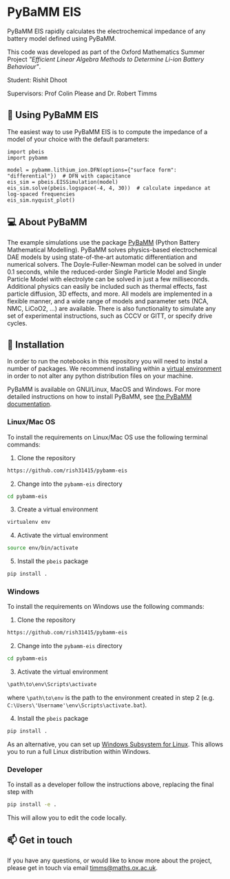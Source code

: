 # PyBaMM EIS
PyBaMM EIS rapidly calculates the electrochemical impedance of any battery model defined using PyBaMM.


This code was developed as part of the Oxford Mathematics Summer Project _"Efficient Linear Algebra Methods to Determine Li-ion Battery Behaviour"_. 

Student: Rishit Dhoot

Supervisors: Prof Colin Please and Dr. Robert Timms

## 🔋 Using PyBaMM EIS
The easiest way to use PyBaMM EIS is to compute the impedance of a model of your choice with the default parameters:
```python3
import pbeis
import pybamm

model = pybamm.lithium_ion.DFN(options={"surface form": "differential"})  # DFN with capacitance
eis_sim = pbeis.EISSimulation(model)
eis_sim.solve(pbeis.logspace(-4, 4, 30))  # calculate impedance at log-spaced frequencies
eis_sim.nyquist_plot()
```

## 💻 About PyBaMM
The example simulations use the package [PyBaMM](www.pybamm.org) (Python Battery Mathematical Modelling). PyBaMM solves physics-based electrochemical DAE models by using state-of-the-art automatic differentiation and numerical solvers. The Doyle-Fuller-Newman model can be solved in under 0.1 seconds, while the reduced-order Single Particle Model and Single Particle Model with electrolyte can be solved in just a few milliseconds. Additional physics can easily be included such as thermal effects, fast particle diffusion, 3D effects, and more. All models are implemented in a flexible manner, and a wide range of models and parameter sets (NCA, NMC, LiCoO2, ...) are available. There is also functionality to simulate any set of experimental instructions, such as CCCV or GITT, or specify drive cycles.

## 🚀 Installation
In order to run the notebooks in this repository you will need to instal a number of packages. We recommend installing within a [virtual environment](https://docs.python.org/3/tutorial/venv.html) in order to not alter any python distribution files on your machine.

PyBaMM is available on GNU/Linux, MacOS and Windows. For more detailed instructions on how to install PyBaMM, see [the PyBaMM documentation](https://pybamm.readthedocs.io/en/latest/install/GNU-linux.html#user-install).

### Linux/Mac OS
To install the requirements on Linux/Mac OS use the following terminal commands:

1. Clone the repository
```bash
https://github.com/rish31415/pybamm-eis
```
2. Change into the `pybamm-eis` directory 
```bash
cd pybamm-eis
```
3. Create a virtual environment
```bash
virtualenv env
```
4. Activate the virtual environment 
```bash
source env/bin/activate
```
5. Install the `pbeis` package
```bash 
pip install .
```

### Windows
To install the requirements on Windows use the following commands:

1. Clone the repository
```bash
https://github.com/rish31415/pybamm-eis
```
2. Change into the `pybamm-eis` directory 
```bash
cd pybamm-eis
```
3. Activate the virtual environment 
```bash
\path\to\env\Scripts\activate
```
where `\path\to\env` is the path to the environment created in step 2 (e.g. `C:\Users\'Username'\env\Scripts\activate.bat`).

4. Install the `pbeis` package
```bash 
pip install .
```

As an alternative, you can set up [Windows Subsystem for Linux](https://docs.microsoft.com/en-us/windows/wsl/about). This allows you to run a full Linux distribution within Windows.

### Developer 
To install as a developer follow the instructions above, replacing the final step with 
```bash
pip install -e .
```
This will allow you to edit the code locally.

## 📫 Get in touch
If you have any questions, or would like to know more about the project, please get in touch via email <timms@maths.ox.ac.uk>.
